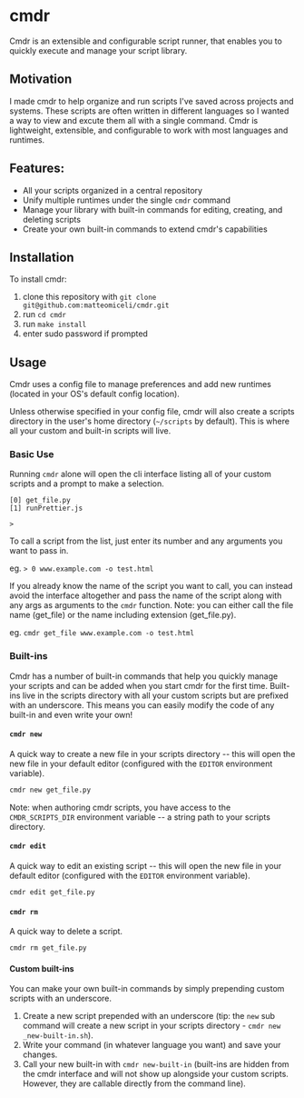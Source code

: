 # cmdr

Cmdr is an extensible and configurable script runner, that enables you to quickly execute and manage your script library.

## Motivation

I made cmdr to help organize and run scripts I've saved across projects and systems. These scripts are often written in different languages so I wanted a way to view and excute them all with a single command. Cmdr is lightweight, extensible, and configurable to work with most languages and runtimes.

## Features:
- All your scripts organized in a central repository
- Unify multiple runtimes under the single `cmdr` command
- Manage your library with built-in commands for editing, creating, and deleting scripts
- Create your own built-in commands to extend cmdr's capabilities

## Installation

To install cmdr:

1. clone this repository with `git clone git@github.com:matteomiceli/cmdr.git`
2. run `cd cmdr`
3. run `make install`
4. enter sudo password if prompted

## Usage

Cmdr uses a config file to manage preferences and add new runtimes (located in your OS's default config location).

Unless otherwise specified in your config file, cmdr will also create a scripts directory in the user's home directory (`~/scripts` by default). This is where all your custom and built-in scripts will live.

### Basic Use

Running `cmdr` alone will open the cli interface listing all of your custom scripts and a prompt to make a selection.

```
[0] get_file.py
[1] runPrettier.js

>
```

To call a script from the list, just enter its number and any arguments you want to pass in.

eg. `> 0 www.example.com -o test.html`

If you already know the name of the script you want to call, you can instead avoid the interface altogether and pass the name of the script along with any args as arguments to the `cmdr` function. Note: you can either call the file name (get_file) or the name including extension (get_file.py).

eg. `cmdr get_file www.example.com -o test.html`

### Built-ins

Cmdr has a number of built-in commands that help you quickly manage your scripts and can be added when you start cmdr for the first time. Built-ins live in the scripts directory with all your custom scripts but are prefixed with an underscore. This means you can easily modify the code of any built-in and even write your own!

#### **`cmdr new`**

A quick way to create a new file in your scripts directory -- this will open the new file in your default editor (configured with the `EDITOR` environment variable).

```bash
cmdr new get_file.py
```

Note: when authoring cmdr scripts, you have access to the `CMDR_SCRIPTS_DIR` environment variable -- a string path to your scripts directory.

#### **`cmdr edit`**

A quick way to edit an existing script -- this will open the new file in your default editor (configured with the `EDITOR` environment variable).

```bash
cmdr edit get_file.py
```

#### **`cmdr rm`**

A quick way to delete a script. 

```bash
cmdr rm get_file.py
```

#### Custom built-ins

You can make your own built-in commands by simply prepending custom scripts with an underscore.

1. Create a new script prepended with an underscore (tip: the `new` sub command will create a new script in your scripts directory - `cmdr new _new-built-in.sh`).
2. Write your command (in whatever language you want) and save your changes.
3. Call your new built-in with `cmdr new-built-in` (built-ins are hidden from the cmdr interface and will not show up alongside your custom scripts. However, they are callable directly from the command line).
